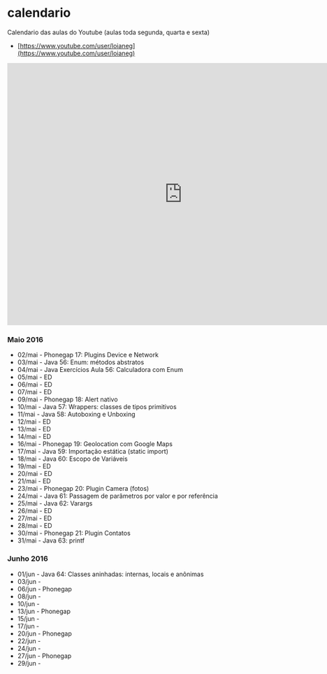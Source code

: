 # calendario
Calendario das aulas do Youtube (aulas toda segunda, quarta e sexta)
- [https://www.youtube.com/user/loianeg](https://www.youtube.com/user/loianeg)

<iframe src="https://calendar.google.com/calendar/embed?src=tec8hqli16381kdvdv5qrjf3u4%40group.calendar.google.com&ctz=America/Sao_Paulo" style="border: 0" width="800" height="600" frameborder="0" scrolling="no"></iframe>

### Maio 2016
* 02/mai - Phonegap 17: Plugins Device e Network
* 03/mai - Java 56: Enum: métodos abstratos
* 04/mai - Java Exercícios Aula 56: Calculadora com Enum  
* 05/mai - ED
* 06/mai - ED
* 07/mai - ED
* 09/mai - Phonegap 18: Alert nativo
* 10/mai - Java 57: Wrappers: classes de tipos primitivos
* 11/mai - Java 58: Autoboxing e Unboxing
* 12/mai - ED
* 13/mai - ED
* 14/mai - ED
* 16/mai - Phonegap  19: Geolocation com Google Maps
* 17/mai - Java 59: Importação estática (static import)
* 18/mai - Java 60: Escopo de Variáveis
* 19/mai - ED
* 20/mai - ED
* 21/mai - ED
* 23/mai - Phonegap  20: Plugin Camera (fotos)
* 24/mai - Java 61: Passagem de parâmetros por valor e por referência
* 25/mai - Java 62: Varargs
* 26/mai - ED
* 27/mai - ED
* 28/mai - ED
* 30/mai - Phonegap 21: Plugin Contatos
* 31/mai - Java 63: printf

### Junho 2016
* 01/jun - Java 64: Classes aninhadas: internas, locais e anônimas
* 03/jun - 
* 06/jun - Phonegap
* 08/jun - 
* 10/jun - 
* 13/jun - Phonegap
* 15/jun - 
* 17/jun -  
* 20/jun - Phonegap
* 22/jun -
* 24/jun -
* 27/jun - Phonegap
* 29/jun -